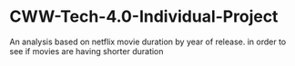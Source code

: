 # CWW-Tech-4.0-Individual-Project
An analysis based on netflix movie duration by year of release.
in order to see if movies are having shorter duration 
